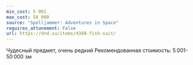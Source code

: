 ```yaml
---
min_cost: 5 001
max_cost: 50 000
source: "Spelljammer: Adventures in Space"
requires_attunement: False
url: https://dnd.su/items/4388-fish-suit/
---
```


Чудесный предмет, очень редкий
Рекомендованная стоимость: 5 001-50 000 зм